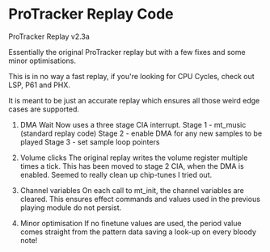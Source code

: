 # ProTracker Replay Code
ProTracker Replay v2.3a

Essentially the original ProTracker replay but with a few fixes and some minor optimisations.

This is in no way a fast replay, if you're looking for CPU Cycles, check out LSP, P61 and PHX.

It is meant to be just an accurate replay which ensures all those weird edge cases are supported.

 1. DMA Wait
    Now uses a three stage CIA interrupt.
    Stage 1 - mt_music (standard replay code)
    Stage 2 - enable DMA for any new samples to be played
    Stage 3 - set sample loop pointers

 2. Volume clicks
    The original replay writes the volume register multiple
    times a tick. This has been moved to stage 2 CIA, when
    the DMA is enabled. Seemed to really clean up chip-tunes
    I tried out.

 3. Channel variables
    On each call to mt_init, the channel variables are cleared.
    This ensures effect commands and values used in the previous
    playing module do not persist.

 4. Minor optimisation
    If no finetune values are used, the period value comes straight
    from the pattern data saving a look-up on every bloody note!
